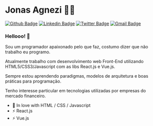 # Jonas Agnezi :man_technologist:

[![Github Badge](https://img.shields.io/badge/-Github-000?style=flat-square&logo=Github&logoColor=white&link=https://github.com/agnezi)](https://github.com/agnezi)
[![Linkedin Badge](https://img.shields.io/badge/-LinkedIn-blue?style=flat-square&logo=Linkedin&logoColor=white&link=https://www.linkedin.com/in/jonas-agnezi/)](https://www.linkedin.com/in/jonas-agnezi/)
[![Twitter Badge](https://img.shields.io/badge/-Twitter-1ca0f1?style=flat-square&labelColor=1ca0f1&logo=twitter&logoColor=white&link=https://twitter.com/agezi_io)](https://twitter.com/agnezi_io)
[![Gmail Badge](https://img.shields.io/badge/-Gmail-c14438?style=flat-square&logo=Gmail&logoColor=white&link=mailto:jonas.agnezi@gmail.com)](mailto:jonas.agnezi@gmail.com)

### Hellooo! 👋

Sou um programador apaixonado pelo que faz, costumo dizer que não trabalho eu programo.

Atualmente trabalho com desenvolvimento web Front-End utilizando HTML5/CSS3/Javascript com as libs React.js e Vue.js.

Sempre estou aprendendo paradigmas, modelos de arquitetura e boas práticas para programação.

Tenho interesse particular em tecnologias utilizadas por empresas do mercado financeiro. 

 - 💙 In love with HTML / CSS / Javascript
 - ⚡ React.js
 - ⚡ Vue.js
